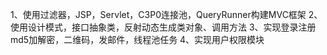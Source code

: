 1、使用过滤器，JSP，Servlet，C3P0连接池，QueryRunner构建MVC框架
2、使用设计模式，接口抽象类，反射动态生成类对象、调用方法
3、实现登录注册md5加解密，二维码，发邮件，线程池任务
4、实现用户权限模块